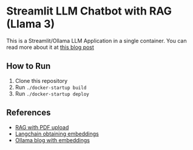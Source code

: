 # Streamlit LLM Chatbot with RAG (Llama 3)

This is a Streamlit/Ollama LLM Application in a single container. You can read more about it at [this blog post](https://medium.com/@karl.cs6220/serving-llama-3-locally-with-streamlit-dc23c4fa133f)

## How to Run

1. Clone this repository
1. Run `./docker-startup build`
1. Run `./docker-startup deploy`

## References

* [RAG with PDF upload](https://github.com/vndee/local-rag-example)
* [Langchain obtaining embeddings](https://python.langchain.com/v0.1/docs/integrations/text_embedding/ollama/)
* [Ollama blog with embeddings](https://ollama.com/blog/embedding-models)

